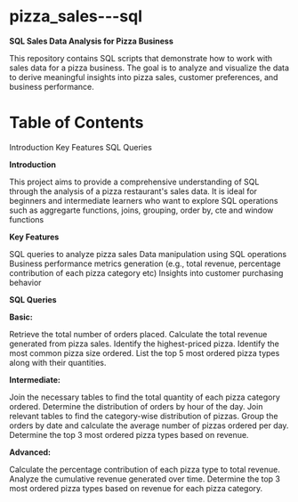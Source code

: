# pizza_sales---sql
**SQL Sales Data Analysis for Pizza Business**

This repository contains SQL scripts that demonstrate how to work with sales data for a pizza business. The goal is to analyze and visualize the data to derive meaningful insights into pizza sales, customer preferences, and business performance.

# Table of Contents
Introduction
Key Features
SQL Queries

**Introduction**

This project aims to provide a comprehensive understanding of SQL through the analysis of a pizza restaurant's sales data. It is ideal for beginners and intermediate learners who want to explore SQL operations such as aggregarte functions, joins, grouping, order by, cte and window functions

**Key Features**

SQL queries to analyze pizza sales
Data manipulation using SQL operations
Business performance metrics generation (e.g., total revenue, percentage contribution of each pizza category etc)
Insights into customer purchasing behavior

**SQL Queries**

**Basic:**

Retrieve the total number of orders placed.
Calculate the total revenue generated from pizza sales.
Identify the highest-priced pizza.
Identify the most common pizza size ordered.
List the top 5 most ordered pizza types along with their quantities.


**Intermediate:**

Join the necessary tables to find the total quantity of each pizza category ordered.
Determine the distribution of orders by hour of the day.
Join relevant tables to find the category-wise distribution of pizzas.
Group the orders by date and calculate the average number of pizzas ordered per day.
Determine the top 3 most ordered pizza types based on revenue.

**Advanced:**

Calculate the percentage contribution of each pizza type to total revenue.
Analyze the cumulative revenue generated over time.
Determine the top 3 most ordered pizza types based on revenue for each pizza category.





